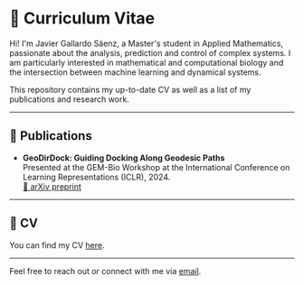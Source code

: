 # 📄 Curriculum Vitae

Hi! I'm Javier Gallardo Sáenz, a Master's student in Applied Mathematics, passionate about the analysis, prediction and control of complex systems. I am particularly interested in mathematical and computational biology and the intersection between machine learning and dynamical systems.

This repository contains my up-to-date CV as well as a list of my publications and research work.

---

## 📝 Publications

- **GeoDirDock: Guiding Docking Along Geodesic Paths**  
  Presented at the GEM-Bio Workshop at the International Conference on Learning Representations (ICLR), 2024.  
  [📄 arXiv preprint](https://arxiv.org/abs/2404.06481)

---

## 📎 CV

You can find my CV [here](./jgallardosaenz_CV.pdf).

---

Feel free to reach out or connect with me via [email](<mailto:jgallardosaenz@gmail.com>).
